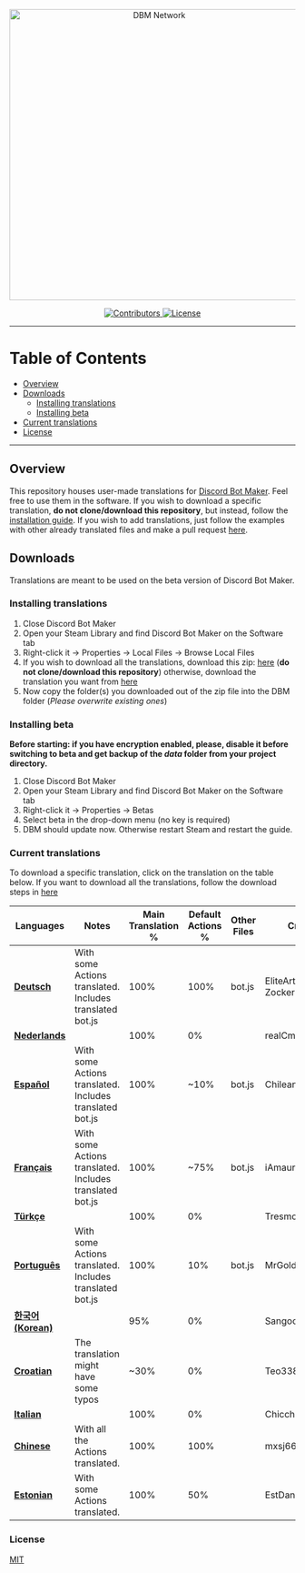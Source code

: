 <p align="center">
  <a title="DBM Network" href="https://discord.gg/3QxkZPK" target="_blank">
    <img src="https://i.imgur.com/LmJjorP.png" width="512" alt="DBM Network" />
  </a>
</p>
<p align="center">
  <a title="Contributors" href="https://github.com/dbm-network/translations/contributors" target="_blank">
    <img src="https://img.shields.io/github/contributors/dbm-network/translations.svg?style=flat-square" alt="Contributors" />
  </a>
  <a title="License" href="https://github.com/dbm-network/translations/blob/master/LICENSE.md" target="_blank">
    <img src="https://img.shields.io/github/license/dbm-network/translations.svg?style=flat-square" alt="License" />
  </a>
</p>

** **

# Table of Contents

- [Overview](#overview)
- [Downloads](#downloads)
  - [Installing translations](#installing-translations)
  - [Installing beta](#installing-beta)
- [Current translations](#current-translations)
- [License](#license)

** **

## Overview

This repository houses user-made translations for [Discord Bot Maker](https://store.steampowered.com/app/682130/Discord_Bot_Maker/). Feel free to use them in the software. If you wish to download a specific translation, **do not clone/download this repository**, but instead, follow the [installation guide](#installing-mods). If you wish to add translations, just follow the examples with other already translated files and make a pull request [here](https://github.com/dbm-network/translations/pulls).

## Downloads

Translations are meant to be used on the beta version of Discord Bot Maker. 	

### Installing translations

1. Close Discord Bot Maker
2. Open your Steam Library and find Discord Bot Maker on the Software tab
3. Right-click it → Properties → Local Files → Browse Local Files
4. If you wish to download all the translations, download this zip: [here](https://dbm-network.github.io/download-git/#/home?url=https://github.com/dbm-network/translations/tree/master/translations) (**do not clone/download this repository**) otherwise, download the translation you want from [here](#current-translations) 
5. Now copy the folder(s) you downloaded out of the zip file into the DBM folder (*Please overwrite existing ones*)

### Installing beta

**Before starting: if you have encryption enabled, please, disable it before switching to beta and get backup of the *data* folder from your project directory.**

1. Close Discord Bot Maker
2. Open your Steam Library and find Discord Bot Maker on the Software tab
3. Right-click it → Properties → Betas
4. Select beta in the drop-down menu (no key is required)
5. DBM should update now. Otherwise restart Steam and restart the guide.

### Current translations

To download a specific translation, click on the translation on the table below. If you want to download all the translations, follow the download steps in [here](#installing-translations)

| Languages          | Notes                                                    | Main Translation % | Default Actions % | Other Files | Credits                      |
| ------------------ | -------------------------------------------------------- | ------------------ | ----------------- | ----------- | ---------------------------- |
| [**Deutsch**](https://dbm-network.github.io/download-git/#/home?url=https://github.com/dbm-network/translations/tree/master/German)        | With some Actions translated. Includes translated bot.js | 100%               | 100%              | bot.js      | EliteArtz, Lasse, ZockerNico |
| [**Nederlands**](https://dbm-network.github.io/download-git/#/home?url=https://github.com/dbm-network/translations/tree/master/Nederlands)     |                                                          | 100%               | 0%                |             | realCmdData                  |
| [**Español**](https://dbm-network.github.io/download-git/#/home?url=https://github.com/dbm-network/translations/tree/master/Spanish)        | With some Actions translated. Includes translated bot.js | 100%               | ~10%              | bot.js      | ChileanS                     |
| [**Français**](https://dbm-network.github.io/download-git/#/home?url=https://github.com/dbm-network/translations/tree/master/French)       | With some Actions translated. Includes translated bot.js | 100%               | ~75%              | bot.js      | iAmaury                      |
| [**Türkçe**](https://dbm-network.github.io/download-git/#/home?url=https://github.com/dbm-network/translations/tree/master/Turkish)         |                                                          | 100%               | 0%                |             | Tresmos                      |
| [**Português**](https://dbm-network.github.io/download-git/#/home?url=https://github.com/dbm-network/translations/tree/master/Portuguese)      | With some Actions translated. Includes translated bot.js | 100%               | 10%               | bot.js      | MrGold, Almeeida             |
| [**한국어(Korean)**](https://dbm-network.github.io/download-git/#/home?url=https://github.com/dbm-network/translations/tree/master/Korean)  |                                                          | 95%                | 0%                |             | Sangoon_Is_Noob              |
| [**Croatian**](https://dbm-network.github.io/download-git/#/home?url=https://github.com/dbm-network/translations/tree/master/Croatian)       | The translation might have some typos                    | ~30%               | 0%                |             | Teo338                       |
| [**Italian**](https://dbm-network.github.io/download-git/#/home?url=https://github.com/dbm-network/translations/tree/master/Italian)        |                                                          | 100%               | 0%                |             | Chicchi7393                  |
| [**Chinese**](https://dbm-network.github.io/download-git/#/home?url=https://github.com/dbm-network/translations/tree/master/Chinese)       | With all the Actions translated.                         | 100%               | 100%              |             | mxsj666                      |
| [**Estonian**](https://dbm-network.github.io/download-git/#/home?url=https://github.com/dbm-network/translations/tree/master/Estonian)      | With some Actions translated.                            | 100%               | 50%               |             | EstDaniel                    |

### License

[MIT](LICENSE.md)
